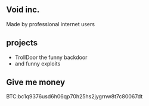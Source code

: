 ## Void inc.

Made by professional internet users

## projects

- TrollDoor the funny backdoor
- and funny exploits

## Give me money
BTC:bc1q9376usd6h06qp70h25hs2jygrnw8t7c80067dt

